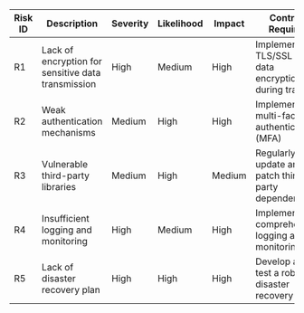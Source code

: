 | Risk ID | Description                                         | Severity | Likelihood | Impact | Controls Required                                    |
|---------|-----------------------------------------------------|----------|------------|--------|------------------------------------------------------|
| R1      | Lack of encryption for sensitive data transmission | High     | Medium     | High   | Implement TLS/SSL for data encryption during transit |
| R2      | Weak authentication mechanisms                     | Medium   | High       | High   | Implement multi-factor authentication (MFA)         |
| R3      | Vulnerable third-party libraries                   | Medium   | High       | Medium | Regularly update and patch third-party dependencies |
| R4      | Insufficient logging and monitoring                | High     | Medium     | High   | Implement comprehensive logging and monitoring      |
| R5      | Lack of disaster recovery plan                     | High     | High       | High   | Develop and test a robust disaster recovery plan    |